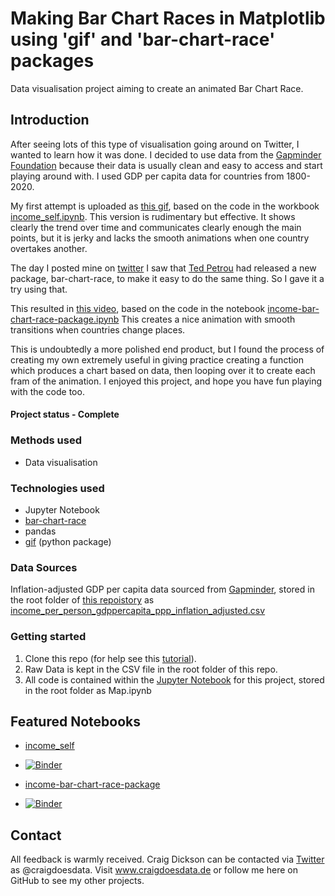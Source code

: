 # Making Bar Chart Races in Matplotlib using 'gif' and 'bar-chart-race' packages
Data visualisation project aiming to create an animated Bar Chart Race.

## Introduction
After seeing lots of this type of visualisation going around on Twitter, I wanted to learn how it was done. I decided to use data from the [Gapminder Foundation](https://www.gapminder.org/) because their data is usually clean and easy to access and start playing around with. I used GDP per capita data for countries from 1800-2020.

My first attempt is uploaded as [this gif](https://github.com/thecraigd/Bar_Chart_Race/blob/master/race%20top%2010%20100ms%20ggplot-style.gif), based on the code in the workbook [income_self.ipynb](https://github.com/thecraigd/Bar_Chart_Race/blob/master/Income_self.ipynb). This version is rudimentary but effective. It shows clearly the trend over time and communicates clearly enough the main points, but it is jerky and lacks the smooth animations when one country overtakes another.

The day I posted mine on [twitter](https://twitter.com/craigdoesdata/status/1255228501248151556) I saw that [Ted Petrou](https://twitter.com/TedPetrou) had released a new package, bar-chart-race, to make it easy to do the same thing. So I gave it a try using that. 

This resulted in [this video](https://github.com/thecraigd/Bar_Chart_Race/blob/master/income.mp4), based on the code in the notebook [income-bar-chart-race-package.ipynb](https://github.com/thecraigd/Bar_Chart_Race/blob/master/income-bar-chart-race-package.ipynb) This creates a nice animation with smooth transitions when countries change places.

This is undoubtedly a more polished end product, but I found the process of creating my own extremely useful in giving practice creating a function which produces a chart based on data, then looping over it to create each fram of the animation. I enjoyed this project, and hope you have fun playing with the code too.

#### Project status - Complete


### Methods used
* Data visualisation

### Technologies used
* Jupyter Notebook
* [bar-chart-race](https://pypi.org/project/bar-chart-race/)
* pandas
* [gif](https://pypi.org/project/gif/) (python package)


### Data Sources

Inflation-adjusted GDP per capita data sourced from [Gapminder](www.gapminder.org), stored in the root folder of [this repoistory](https://github.com/thecraigd/Bar_Chart_Race) as [income_per_person_gdppercapita_ppp_inflation_adjusted.csv](https://github.com/thecraigd/Bar_Chart_Race/blob/master/income_per_person_gdppercapita_ppp_inflation_adjusted.csv)


### Getting started

1. Clone this repo (for help see this [tutorial](https://help.github.com/articles/cloning-a-repository/)).
2. Raw Data is kept in the CSV file in the root folder of this repo.
3. All code is contained within the [Jupyter Notebook](https://github.com/thecraigd/BokehAvocado/blob/master/Map.ipynb) for this project, stored in the root folder as Map.ipynb


## Featured Notebooks
* [income_self](https://github.com/thecraigd/Bar_Chart_Race/blob/master/Income_self.ipynb)
* [![Binder](https://mybinder.org/badge_logo.svg)](https://mybinder.org/v2/gh/thecraigd/Bar_Chart_Race/master?filepath=https%3A%2F%2Fgithub.com%2Fthecraigd%2FBar_Chart_Race%2Fblob%2Fmaster%2FIncome_self.ipynb)


* [income-bar-chart-race-package](https://github.com/thecraigd/Bar_Chart_Race/blob/master/income-bar-chart-race-package.ipynb)
* [![Binder](https://mybinder.org/badge_logo.svg)](https://mybinder.org/v2/gh/thecraigd/Bar_Chart_Race/master?filepath=https%3A%2F%2Fgithub.com%2Fthecraigd%2FBar_Chart_Race%2Fblob%2Fmaster%2Fincome-bar-chart-race-package.ipynb)



## Contact
All feedback is warmly received. Craig Dickson can be contacted via [Twitter](https://twitter.com/craigdoesdata) as @craigdoesdata.
Visit www.craigdoesdata.de or follow me here on GitHub to see my other projects.

